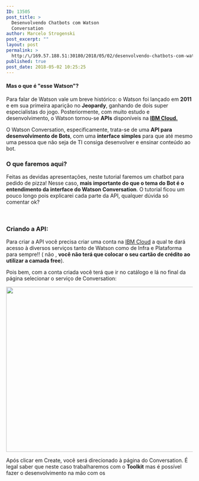 ```yaml
---
ID: 13505
post_title: >
  Desenvolvendo Chatbots com Watson
  Conversation
author: Marcelo Strogenski
post_excerpt: ""
layout: post
permalink: >
  http:/\/169.57.188.51:30180/2018/05/02/desenvolvendo-chatbots-com-watson-conversation/
published: true
post_date: 2018-05-02 10:25:25
---
```

<div class="section-inner sectionLayout--insetColumn">
<h4 id="983e" class="graf graf--h4 graf-after--figure"><strong class="markup--strong markup--h4-strong">Mas o que é "esse Watson"?</strong></h4>
<p id="0564" class="graf graf--p graf--hasDropCapModel graf--hasDropCap graf-after--h4"><span class="graf-dropCap">P</span>ara falar de Watson vale um breve histórico: o Watson foi lançado em <strong class="markup--strong markup--p-strong">2011</strong> e em sua primeira aparição no <strong class="markup--strong markup--p-strong">Jeopardy</strong>, ganhando de dois super especialistas do jogo. Posteriormente, com muito estudo e desenvolvimento, o Watson tornou-se <strong class="markup--strong markup--p-strong">APIs</strong> disponíveis na <a class="markup--anchor markup--p-anchor" href="http://bluemix.net/" target="_blank" rel="nofollow noopener" data-href="http://bluemix.net/"><strong class="markup--strong markup--p-strong">IBM Cloud.</strong></a></p>
<p class="graf graf--p graf--hasDropCapModel graf--hasDropCap graf-after--h4">O Watson Conversation, especificamente, trata-se de uma <strong class="markup--strong markup--blockquote-strong">API para desenvolvimento de Bots</strong>, com uma <strong class="markup--strong markup--blockquote-strong">interface simples</strong> para que até mesmo uma pessoa que não seja de TI consiga desenvolver e ensinar conteúdo ao bot.</p>

<h3 id="0778" class="graf graf--h3 graf-after--blockquote"><strong class="markup--strong markup--h3-strong">O que faremos aqui?</strong></h3>
<p id="4c46" class="graf graf--p graf-after--h3 graf--trailing">Feitas as devidas apresentações, neste tutorial faremos um chatbot para pedido de pizza! Nesse caso, <strong class="markup--strong markup--p-strong">mais importante do que o tema do Bot é o entendimento da interface do Watson Conversation</strong>. O tutorial ficou um pouco longo pois explicarei cada parte da API, qualquer dúvida só comentar ok?</p>

</div>
&nbsp;
<h3 id="cc12" class="graf graf--h3 graf--leading"><strong class="markup--strong markup--h3-strong">Criando a API:</strong></h3>
<p id="e85e" class="graf graf--p graf-after--h3">Para criar a API você precisa criar uma conta na <a class="markup--anchor markup--p-anchor" href="https://console.bluemix.net/" target="_blank" rel="nofollow noopener" data-href="https://console.bluemix.net/">IBM Cloud</a> a qual te dará acesso à diversos serviços tanto de Watson como de Infra e Plataforma para sempre!! ( não , <strong class="markup--strong markup--p-strong">você não terá que colocar o seu cartão de crédito ao utilizar a camada free</strong>).</p>
<p id="4d85" class="graf graf--p graf-after--p">Pois bem, com a conta criada você terá que ir no catálogo e lá no final da página selecionar o serviço de Conversation:</p>
<img class="alignnone size-full wp-image-13533" src="http://bluedev.com.br/wp-content/uploads/2018/05/Imagem-2.png" alt="" width="800" height="445" />
<p id="fe00" class="graf graf--p graf-after--figure">Após clicar em Create, você será direcionado à página do Conversation. É legal saber que neste caso trabalharemos com o <strong class="markup--strong markup--p-strong">Toolkit</strong> mas é possível fazer o desenvolvimento na mão com os <a class%3